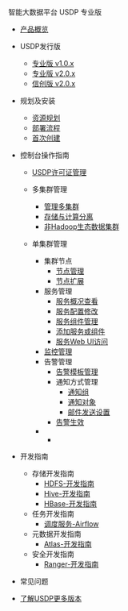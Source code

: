 <div class="sidebar_title icon_"> 智能大数据平台 USDP 专业版</div> 


* [产品概览](/usdpdc/README)
* USDP发行版
    * [专业版 v1.0.x](usdpdc/1.0.x/README)
    * [专业版 v2.0.x](usdpdc/2.0.x/README)
    * [信创版 v2.0.x](usdpdc/arm_2.0.x/README)
* 规划及安装
    * [资源规划](usdpdc/plan&create/deploy_plan)
    * [部署流程](usdpdc/plan&create/install)
    * [首次创建](usdpdc/plan&create/first_create)
* 控制台操作指南
  
    * [USDP许可证管理](usdpdc/license/license)
    * 多集群管理
    
        * [管理多集群](usdpdc/clusters/clusters)
        * [存储与计算分离](usdpdc/clusters/clusters_separation)
        * [非Hadoop生态数据集群](usdpdc/clusters/clusters_others)
    
    * 单集群管理
      * 集群节点
        * [节点管理](usdpdc/1.0.x/webconsole/node)
        * [节点扩展](usdpdc/1.0.x/webconsole/node_add)
      * 服务管理
        * [服务概况查看](usdpdc/1.0.x/webconsole/service_state)
        * [服务配置修改](usdpdc/1.0.x/webconsole/service_config)
        * [服务组件管理](usdpdc/1.0.x/webconsole/service_component)
        * [添加服务或组件](usdpdc/1.0.x/webconsole/service_extension)
        * [服务Web UI访问](usdpdc/1.0.x/webconsole/service_web)
      * [监控管理](usdpdc/1.0.x/webconsole/monitor)
      * 告警管理
        * [告警模板管理](usdpdc/1.0.x/webconsole/alarmTemplate)
        * 通知方式管理
          * [通知组](usdpdc/1.0.x/webconsole/alarmInform_group)
          * [通知对象](usdpdc/1.0.x/webconsole/alarmInform_object)
          * [邮件发送设置](usdpdc/1.0.x/webconsole/alarmInform_email)
        * [告警生效](usdpdc/1.0.x/webconsole/alarmTemplate_work)
      * <!--服务诊断-->
        * <!--[日志查询](usdpdc/1.0.x/webconsole/logQuery)-->
    
* 开发指南
    * 存储开发指南
      * [HDFS-开发指南](usdpdc/developer/hdfs)
      * [Hive-开发指南](usdpdc/developer/hive)
      * [HBase-开发指南](usdpdc/developer/hbase)
    * 任务开发指南
      * [调度服务-Airflow](usdpdc/schedule/airflow)
    * 元数据开发指南
      * [Atlas-开发指南](usdpdc/developer/atlas)
    * 安全开发指南
      * [Ranger-开发指南](usdpdc/developer/ranger)
* 常见问题
* [了解USDP更多版本](/usdpdc/version_list)

